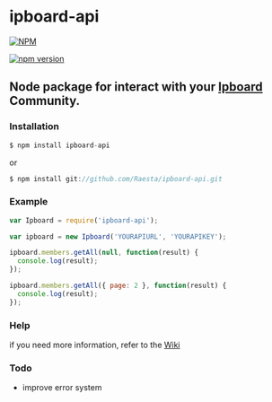 ipboard-api
======

[![NPM](https://nodei.co/npm/ipboard-api.png?downloads=true&downloadRank=true&stars=true)](https://nodei.co/npm/ipboard-api/)

[![npm version](https://badge.fury.io/js/ipboard-api.svg)](https://badge.fury.io/js/ipboard-api)

Node package for interact with your [Ipboard](https://invisionpower.com/4guides/developing-plugins-and-applications/rest-api/) Community.
---

### Installation
```javascript
$ npm install ipboard-api
```
or
```javascript
$ npm install git://github.com/Raesta/ipboard-api.git
```

### Example
```javascript
var Ipboard = require('ipboard-api');

var ipboard = new Ipboard('YOURAPIURL', 'YOURAPIKEY');

ipboard.members.getAll(null, function(result) {
  console.log(result);
});

ipboard.members.getAll({ page: 2 }, function(result) {
  console.log(result);
});
```

### Help
if you need more information, refer to the [Wiki](https://github.com/Raesta/ipboard-api/wiki)

### Todo
- improve error system
